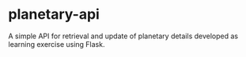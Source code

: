 # planetary-api
A simple API for retrieval and update of planetary details developed as learning exercise using Flask.
